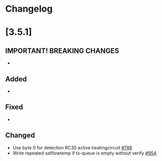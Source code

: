 # Changelog

# [3.5.1]

## **IMPORTANT! BREAKING CHANGES**

-

## Added

-

## Fixed

-

## Changed

- Use byte 0 for detection RC30 active heatingcircuit [#786](https://github.com/emsesp/EMS-ESP32/issues/786)
- Write repeated selflowtemp if tx-queue is empty without verify [#954](https://github.com/emsesp/EMS-ESP32/issues/954)
